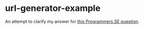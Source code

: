 # url-generator-example

An attempt to clarify my answer for [this Programmers.SE question](http://programmers.stackexchange.com/questions/271575/restful-api-send-email-with-links-to-client-url/271811).
